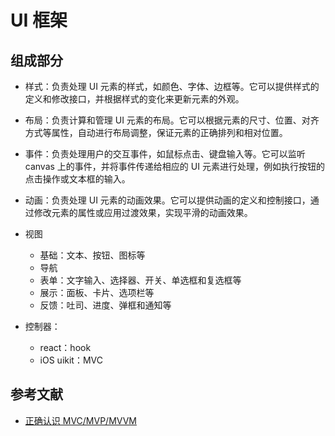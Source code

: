 # UI 框架

## 组成部分

- 样式：负责处理 UI 元素的样式，如颜色、字体、边框等。它可以提供样式的定义和修改接口，并根据样式的变化来更新元素的外观。
- 布局：负责计算和管理 UI 元素的布局。它可以根据元素的尺寸、位置、对齐方式等属性，自动进行布局调整，保证元素的正确排列和相对位置。
- 事件：负责处理用户的交互事件，如鼠标点击、键盘输入等。它可以监听 canvas 上的事件，并将事件传递给相应的 UI 元素进行处理，例如执行按钮的点击操作或文本框的输入。
- 动画：负责处理 UI 元素的动画效果。它可以提供动画的定义和控制接口，通过修改元素的属性或应用过渡效果，实现平滑的动画效果。
- 视图

    - 基础：文本、按钮、图标等
    - 导航
    - 表单：文字输入、选择器、开关、单选框和复选框等
    - 展示：面板、卡片、选项栏等
    - 反馈：吐司、进度、弹框和通知等

- 控制器：

    - react：hook
    - iOS uikit：MVC


## 参考文献

- [正确认识 MVC/MVP/MVVM](https://juejin.cn/post/6901200799242649607)
